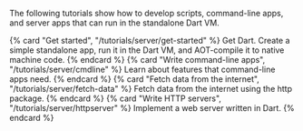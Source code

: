 The following tutorials show how to develop scripts, command-line apps,
and server apps that can run in the standalone Dart VM.

<div class="card-grid">
  {% card "Get started", "/tutorials/server/get-started" %}
    Get Dart. Create a simple standalone app, run it in the Dart VM,
    and AOT-compile it to native machine code.
  {% endcard %}
  {% card "Write command-line apps", "/tutorials/server/cmdline" %}
    Learn about features that command-line apps need.
  {% endcard %}
  {% card "Fetch data from the internet", "/tutorials/server/fetch-data" %}
    Fetch data from the internet using the http package.
  {% endcard %}
  {% card "Write HTTP servers", "/tutorials/server/httpserver" %}
    Implement a web server written in Dart.
  {% endcard %}
</div>
